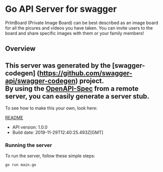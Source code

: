 # Go API Server for swagger

PrImBoard (Private Image Board) can be best described as an image board for all the picures and videos you have taken. You can invite users to the board and share specific images with them or your family members!

## Overview
This server was generated by the [swagger-codegen]
(https://github.com/swagger-api/swagger-codegen) project.  
By using the [OpenAPI-Spec](https://github.com/OAI/OpenAPI-Specification) from a remote server, you can easily generate a server stub.  
-

To see how to make this your own, look here:

[README](https://github.com/swagger-api/swagger-codegen/blob/master/README.md)

- API version: 1.0.0
- Build date: 2019-11-29T12:40:25.493Z[GMT]


### Running the server
To run the server, follow these simple steps:

```
go run main.go
```

